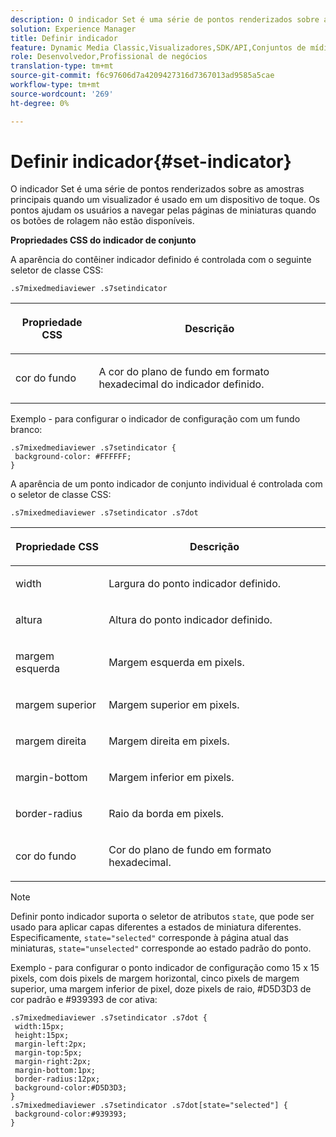 ```yaml
---
description: O indicador Set é uma série de pontos renderizados sobre as amostras principais quando um visualizador é usado em um dispositivo de toque. Os pontos ajudam os usuários a navegar pelas páginas de miniaturas quando os botões de rolagem não estão disponíveis.
solution: Experience Manager
title: Definir indicador
feature: Dynamic Media Classic,Visualizadores,SDK/API,Conjuntos de mídias mistas
role: Desenvolvedor,Profissional de negócios
translation-type: tm+mt
source-git-commit: f6c97606d7a4209427316d7367013ad9585a5cae
workflow-type: tm+mt
source-wordcount: '269'
ht-degree: 0%

---
```



# Definir indicador{#set-indicator}

O indicador Set é uma série de pontos renderizados sobre as amostras principais quando um visualizador é usado em um dispositivo de toque. Os pontos ajudam os usuários a navegar pelas páginas de miniaturas quando os botões de rolagem não estão disponíveis.

<!--<a id="section_061E550C1C1D4DB2BD663A898895B38C"></a>-->

**Propriedades CSS do indicador de conjunto**

A aparência do contêiner indicador definido é controlada com o seguinte seletor de classe CSS:

```
.s7mixedmediaviewer .s7setindicator
```

<table id="table_94EE3F5BBE4547C0B4943471CEE7EDE4"> 
 <thead> 
  <tr> 
   <th colname="col1" class="entry"> <p> Propriedade CSS </p> </th> 
   <th colname="col2" class="entry"> <p>Descrição </p> </th> 
  </tr> 
 </thead>
 <tbody> 
  <tr> 
   <td colname="col1"> <p> <span class="codeph"> cor do fundo  </span> </p> </td> 
   <td colname="col2"> <p>A cor do plano de fundo em formato hexadecimal do indicador definido. </p> </td> 
  </tr> 
 </tbody> 
</table>

Exemplo - para configurar o indicador de configuração com um fundo branco:

```
.s7mixedmediaviewer .s7setindicator { 
 background-color: #FFFFFF; 
}
```

A aparência de um ponto indicador de conjunto individual é controlada com o seletor de classe CSS:

`.s7mixedmediaviewer .s7setindicator .s7dot`

<table id="table_09B6E232FB94417392D101A7A653BE54"> 
 <thead> 
  <tr> 
   <th colname="col1" class="entry"> <p> Propriedade CSS </p> </th> 
   <th colname="col2" class="entry"> <p>Descrição </p> </th> 
  </tr> 
 </thead>
 <tbody> 
  <tr> 
   <td colname="col1"> <p> <span class="codeph"> width </span> </p> </td> 
   <td colname="col2"> <p>Largura do ponto indicador definido. </p> </td> 
  </tr> 
  <tr> 
   <td colname="col1"> <p> <span class="codeph"> altura  </span> </p> </td> 
   <td colname="col2"> <p>Altura do ponto indicador definido. </p> </td> 
  </tr> 
  <tr> 
   <td colname="col1"> <p> <span class="codeph"> margem esquerda  </span> </p> </td> 
   <td colname="col2"> <p>Margem esquerda em pixels. </p> </td> 
  </tr> 
  <tr> 
   <td colname="col1"> <p> <span class="codeph"> margem superior  </span> </p> </td> 
   <td colname="col2"> <p>Margem superior em pixels. </p> </td> 
  </tr> 
  <tr> 
   <td colname="col1"> <p> <span class="codeph"> margem direita  </span> </p> </td> 
   <td colname="col2"> <p>Margem direita em pixels. </p> </td> 
  </tr> 
  <tr> 
   <td colname="col1"> <p> <span class="codeph"> margin-bottom  </span> </p> </td> 
   <td colname="col2"> <p>Margem inferior em pixels. </p> </td> 
  </tr> 
  <tr> 
   <td colname="col1"> <p> <span class="codeph"> border-radius  </span> </p> </td> 
   <td colname="col2"> <p>Raio da borda em pixels. </p> </td> 
  </tr> 
  <tr> 
   <td colname="col1"> <p> <span class="codeph"> cor do fundo  </span> </p> </td> 
   <td colname="col2"> <p>Cor do plano de fundo em formato hexadecimal. </p> </td> 
  </tr> 
 </tbody> 
</table>

>[!NOTE]
>
>Definir ponto indicador suporta o seletor de atributos `state`, que pode ser usado para aplicar capas diferentes a estados de miniatura diferentes. Especificamente, `state="selected"` corresponde à página atual das miniaturas, `state="unselected"` corresponde ao estado padrão do ponto.

Exemplo - para configurar o ponto indicador de configuração como 15 x 15 pixels, com dois pixels de margem horizontal, cinco pixels de margem superior, uma margem inferior de pixel, doze pixels de raio, #D5D3D3 de cor padrão e #939393 de cor ativa:

```
.s7mixedmediaviewer .s7setindicator .s7dot { 
 width:15px; 
 height:15px; 
 margin-left:2px; 
 margin-top:5px; 
 margin-right:2px; 
 margin-bottom:1px; 
 border-radius:12px; 
 background-color:#D5D3D3;  
} 
.s7mixedmediaviewer .s7setindicator .s7dot[state="selected"] { 
 background-color:#939393;  
}
```

